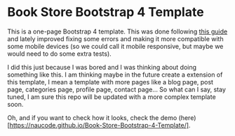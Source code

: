 ﻿# Book Store Bootstrap 4 Template
 
This is a one-page Bootstrap 4 template. This was done following [this guide](https://www.youtube.com/watch?v=zhllkjYYUVE) and lately improved fixing some errors and making it more compatible with some mobile devices (so we could call it mobile responsive, but maybe we would need to do some extra tests).

I did this just because I was bored and I was thinking about doing something like this. I am thinking maybe in the future create a extension of this template, I mean a template with more pages like a blog page, post page, categories page, profile page, contact page... So what can I say, stay tuned, I am sure this repo will be updated with a more complex template soon.

Oh, and if you want to check how it looks, check the demo (here)[https://naucode.github.io/Book-Store-Bootstrap-4-Template/].

